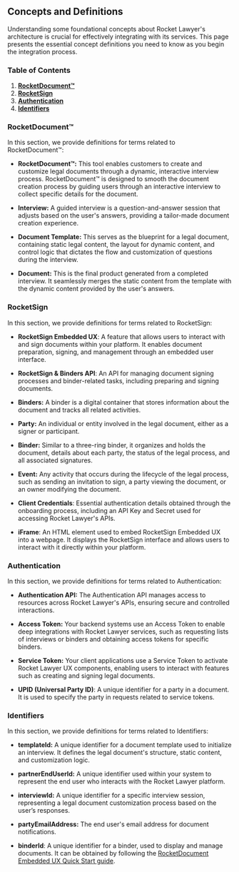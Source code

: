 ## Concepts and Definitions

Understanding some foundational concepts about Rocket Lawyer's architecture is crucial for effectively integrating with its services. This page presents the essential concept definitions you need to know as you begin the integration process.

### Table of Contents

1. [**RocketDocument™**](#rocketdocument)   
2. [**RocketSign**](#rocketsign)   
3. [**Authentication**](#authentication)  
4. [**Identifiers**](#identifiers)

### RocketDocument™

In this section, we provide definitions for terms related to RocketDocument™:

- **RocketDocument™:** This tool enables customers to create and customize legal documents through a dynamic, interactive interview process. RocketDocument™ is designed to smooth the document creation process by guiding users through an interactive interview to collect specific details for the document.

- **Interview:** A guided interview is a question-and-answer session that adjusts based on the user's answers, providing a tailor-made document creation experience.

- **Document Template:** This serves as the blueprint for a legal document, containing static legal content, the layout for dynamic content, and control logic that dictates the flow and customization of questions during the interview.

- **Document:** This is the final product generated from a completed interview. It seamlessly merges the static content from the template with the dynamic content provided by the user's answers.

### RocketSign

In this section, we provide definitions for terms related to RocketSign:

- **RocketSign Embedded UX**: A feature that allows users to interact with and sign documents within your platform. It enables document preparation, signing, and management through an embedded user interface.

- **RocketSign & Binders API**: An API for managing document signing processes and binder-related tasks, including preparing and signing documents.

- **Binders:** A binder is a digital container that stores information about the document and tracks all related activities.

- **Party:** An individual or entity involved in the legal document, either as a signer or participant.

- **Binder:** Similar to a three-ring binder, it organizes and holds the document, details about each party, the status of the legal process, and all associated signatures.

- **Event:** Any activity that occurs during the lifecycle of the legal process, such as sending an invitation to sign, a party viewing the document, or an owner modifying the document.

- **Client Credentials**: Essential authentication details obtained through the onboarding process, including an API Key and Secret used for accessing Rocket Lawyer's APIs.

- **iFrame**: An HTML element used to embed RocketSign Embedded UX into a webpage. It displays the RocketSign interface and allows users to interact with it directly within your platform.

### Authentication

In this section, we provide definitions for terms related to Authentication:

- **Authentication API:** The Authentication API manages access to resources across Rocket Lawyer's APIs, ensuring secure and controlled interactions.

- **Access Token:** Your backend systems use an Access Token to enable deep integrations with Rocket Lawyer services, such as requesting lists of interviews or binders and obtaining access tokens for specific binders.

- **Service Token:** Your client applications use a Service Token to activate Rocket Lawyer UX components, enabling users to interact with features such as creating and signing legal documents.

- **UPID (Universal Party ID)**: A unique identifier for a party in a document. It is used to specify the party in requests related to service tokens.

### **Identifiers**

In this section, we provide definitions for terms related to Identifiers:

- **templateId:** A unique identifier for a document template used to initialize an interview. It defines the legal document's structure, static content, and customization logic.

- **partnerEndUserId:** A unique identifier used within your system to represent the end user who interacts with the Rocket Lawyer platform.

- **interviewId:** A unique identifier for a specific interview session, representing a legal document customization process based on the user’s responses.

- **partyEmailAddress:** The end user's email address for document notifications.

- **binderId**: A unique identifier for a binder, used to display and manage documents. It can be obtained by following the [RocketDocument Embedded UX Quick Start guide](https://developer.rocketlawyer.com/rocketdocument-embedded-ux).
